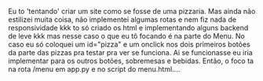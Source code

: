 Eu to 'tentando' criar um site como se fosse de uma pizzaria.
Mas ainda não estilizei muita coisa, não implementei algumas rotas e nem fiz nada de responsividade kkk 
to só criado os html e implementando alguns backend de leve kkk mas nesse caso o que eu tô focando é na parte do Menu.
No caso eu só coloquei um id="pizza" e um onclick nos dois primeiros botões da parte das pizzas pra testar pra ver se funciona. 
Ai se funcionasse eu iria implementar para os outros botões, sobremesas e bebidas. Então, o foco ta na rota /menu em app.py e no script do menu.html....
